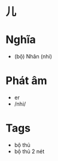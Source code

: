 # 儿

# Nghĩa
* (bộ) Nhân (nhi)

# Phát âm
* er
*  /nhi/

# Tags
* bộ thủ
*  bộ thủ 2 nét

<script>window.HANZI_FIELD='儿';</script>
